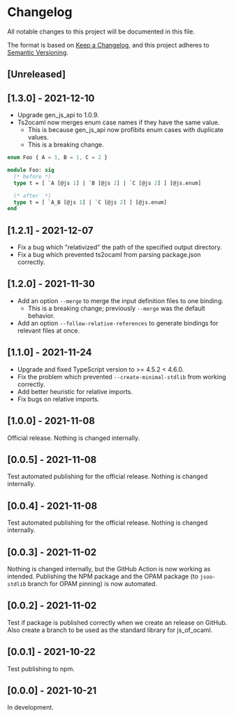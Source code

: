 # Changelog
All notable changes to this project will be documented in this file.

The format is based on [Keep a Changelog](https://keepachangelog.com/en/1.0.0/),
and this project adheres to [Semantic Versioning](https://semver.org/spec/v2.0.0.html).

## [Unreleased]

## [1.3.0] - 2021-12-10
- Upgrade gen\_js\_api to 1.0.9.
- Ts2ocaml now merges enum case names if they have the same value.
  - This is because gen\_js\_api now profibits enum cases with duplicate values.
  - This is a breaking change.

```typescript
enum Foo { A = 1, B = 1, C = 2 }
```

```ocaml
module Foo: sig
  (* before *)
  type t = [ `A [@js 1] | `B [@js 2] | `C [@js 2] ] [@js.enum]

  (* after  *)
  type t = [ `A_B [@js 1] | `C [@js 2] ] [@js.enum]
end
```

## [1.2.1] - 2021-12-07
- Fix a bug which "relativized" the path of the specified output directory.
- Fix a bug which prevented ts2ocaml from parsing package.json correctly.

## [1.2.0] - 2021-11-30
- Add an option `--merge` to merge the input definition files to one binding.
  - This is a breaking change; previously `--merge` was the default behavior.
- Add an option `--follow-relative-references` to generate bindings for relevant files at once.

## [1.1.0] - 2021-11-24
- Upgrade and fixed TypeScript version to >= 4.5.2 < 4.6.0.
- Fix the problem which prevented `--create-minimal-stdlib` from working correctly.
- Add better heuristic for relative imports.
- Fix bugs on relative imports.

## [1.0.0] - 2021-11-08

Official release. Nothing is changed internally.

## [0.0.5] - 2021-11-08
Test automated publishing for the official release. Nothing is changed internally.

## [0.0.4] - 2021-11-08
Test automated publishing for the official release. Nothing is changed internally.

## [0.0.3] - 2021-11-02
Nothing is changed internally, but the GitHub Action is now working as intended.
Publishing the NPM package and the OPAM package (to `jsoo-stdlib` branch for OPAM pinning) is now automated.

## [0.0.2] - 2021-11-02
Test if package is published correctly when we create an release on GitHub.
Also create a branch to be used as the standard library for js_of_ocaml.

## [0.0.1] - 2021-10-22
Test publishing to npm.

## [0.0.0] - 2021-10-21
In development.
